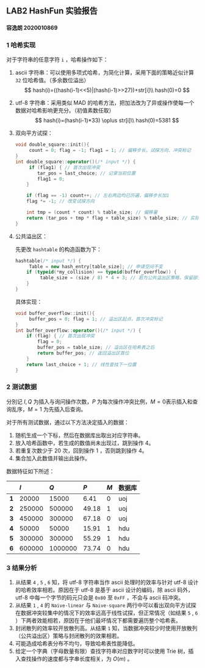 ## LAB2 HashFun  实验报告 ##

#### 容逸朗 2020010869 ####

### 1  哈希实现

对于字符串的任意字符 `i` ，哈希操作如下：

1. ascii 字符串：可以使用多项式哈希，为简化计算，采用下面的策略近似计算 `32` 位哈希值。（多余数位溢出）
   $$
   hash(i)=((hash(i-1)<<5)|(hash(i-1)>>27))+str[i]\\
   hash(0)=0
   $$

2. utf-8 字符串：采用类似 MAD 的哈希方法，把加法改为了异或操作使每一个数据对哈希影响更充分。（初值素数任取）
   $$
   hash(i)=(hash(i-1)*33) \oplus str[i]\\
   hash(0)=5381
   $$

3. 双向平方试探：

   ```c++
   void double_square::init(){
   		count = 0; flag = -1; flag1 = 1; // 偏移步长，试探方向、冲突标记
   }
   int double_square::operator()(/* input */) {
   		if (flag1) { // 首次出现冲突
           tar_pos = last_choice; // 记录当前位置
           flag1 = 0; 
       }
   
       if (flag == -1) count++; // 左右两边均已历遍，偏移步长加1
       flag *= -1; // 改变试探方向
   
       int tmp = (count * count) % table_size; // 偏移量
       return (tar_pos + tmp * flag + table_size) % table_size; // 实际位置
   }
   ```

4. 公共溢出区：

   先更改 `hashtable` 的构造函数为下：

   ```C++
   hashtable(/* input */) {
   		Table = new hash_entry[table_size]; // 申请空间不变
       if (typeid(*my_collision) == typeid(buffer_overflow)) {
         	table_size = (size / 8) * 4 + 3; // 若为公共溢出区策略，保留部分空间予哈希表使用
       }
   }
   ```

   具体实现：

   ```c++
   void buffer_overflow::init(){
   		buffer_pos = 0; flag = 1; // 溢出区起点，首次冲突标记
   }
   int buffer_overflow::operator()(/* input */) {
       if (flag) { // 首次出现冲突
           flag = 0;
           buffer_pos = table_size; // 溢出区在哈希表之后
           return buffer_pos; // 返回溢出区首位
       }
       return last_choice + 1; // 线性查找下一位置
   }
   ```

### 2  测试数据

分別记 $I,Q$ 为插入与询问操作次数，$P$ 为每次操作冲突比例，$M=0$表示插入和查询乱序，$M=1$ 为先插入后查询。

对于所有测试数据，通过以下方法决定插入的数据：

1. 随机生成一个下标，然后在数据库出取出对应字符串。
2. 放入哈希函数中，若生成的数值尚未出现过，跳到操作 $4$。
3. 若重复次数少于 $20$ 次，回到操作 $1$ ，否则跳到操作 $4$。
4. 集合加入此数值并输出此操作。

数据特征如下所述：

|       | $I$      | $Q$       | $P$     | $M$  | 数据库 |
| ----- | :------- | :-------- | :------ | :--- | :----- |
| **1** | $20000$  | $15000$   | $6.41$  | $0$  | uoj    |
| **2** | $250000$ | $500000$  | $49.18$ | $1$  | uoj    |
| **3** | $450000$ | $300000$  | $67.18$ | $0$  | uoj    |
| **4** | $50000$  | $50000$   | $15.91$ | $1$  | hdu    |
| **5** | $300000$ | $300000$  | $55.29$ | $1$  | hdu    |
| **6** | $600000$ | $1000000$ | $73.74$ | $0$  | hdu    |

### 3  结果分析

1. 从结果 `4`  , `5` , `6` 知，将 utf-8 字符串当作 ascii 处理时的效率与针对 utf-8 设计的哈希效率相若。原因在于 utf-8 是基于 ascii 设计的编码，除 ascii 码外，utf-8 中每一个字节的码元只会是 `0x80` 至 `0xFF` ，不会与 ascii 码冲突。
2. 从结果 `1` , `4` 的 `Naive-linear` 与 `Naive-square` 两行中可以看出双向平方试探在数据冲突较集中的情况下的效率远高于线性试探，但正常情况（如结果 `5` , `6` ）下两者效能相若，原因在于他们最坏情况下都需要遍历整个哈希表。
3. 封闭散列的效率较开放散列高。从结果 `1` 知，当数据冲突较少时使用开放散列（公共溢出区）策略与封闭散列的效果相若。
4. 可能造成哈希表分布不均勻，导致哈希表性能降低。
5. 给定一个字典（字母数量有限）查找字符串对应数字时可以使用 Trie 树，插入查找操作的速度都与字串长度相关，为 $O(m)$ 。

